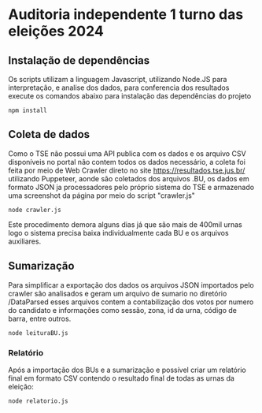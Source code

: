 # Auditoria independente 1 turno das eleições 2024

## Instalação de dependências 

Os scripts utilizam a linguagem Javascript, utilizando Node.JS para interpretação, e analise dos dados, para conferencia dos resultados execute os comandos abaixo para instalação das dependências do projeto  

```
npm install
```

## Coleta de dados

Como o TSE não possui uma API publica com os dados e os arquivo CSV disponíveis no portal não contem todos os dados necessário, a coleta foi feita por meio de Web Crawler direto no site https://resultados.tse.jus.br/ utilizando Puppeteer, aonde são coletados dos arquivos .BU, os dados em formato JSON ja processadores pelo próprio sistema do TSE e armazenado uma screenshot da página por meio do script "crawler.js"

```
node crawler.js
```

Este procedimento demora alguns dias já que são mais de 400mil urnas logo o sistema precisa baixa individualmente cada BU e os arquivos auxiliares.

## Sumarização 

Para simplificar a exportação dos dados os arquivos JSON importados pelo crawler são analisados e geram um arquivo de sumario no diretório /DataParsed esses arquivos contem a contabilização dos votos por numero do candidato e informações como sessão, zona, id da urna, código de barra, entre outros.

```
node leituraBU.js
```

### Relatório

Após a importação dos BUs e a sumarização e possível criar um relatório final em formato CSV contendo o resultado final de todas as urnas da eleição:

```
node relatorio.js
```